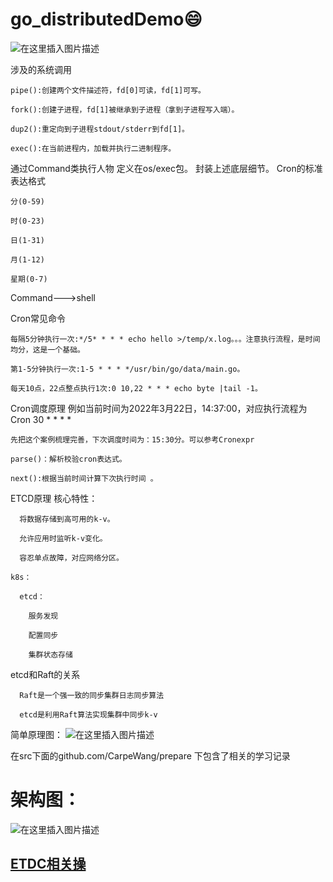 # go_distributedDemo:smile:

![在这里插入图片描述](https://img-blog.csdnimg.cn/f0b4748ee8f148339e722ca77aac413b.png)


涉及的系统调用

    pipe():创建两个文件描述符，fd[0]可读，fd[1]可写。
    
    fork():创建子进程，fd[1]被继承到子进程（拿到子进程写入端）。
    
    dup2():重定向到子进程stdout/stderr到fd[1]。
    
    exec():在当前进程内，加载并执行二进制程序。
    
    
通过Command类执行人物
定义在os/exec包。
封装上述底层细节。
    Cron的标准表达格式
    
    分(0-59)
    
    时(0-23)
    
    日(1-31)
    
    月(1-12)
    
    星期(0-7)
    
    
Command--->shell

Cron常见命令

    每隔5分钟执行一次:*/5* * * * echo hello >/temp/x.log。。。注意执行流程，是时间均分，这是一个基础。
    
    第1-5分钟执行一次:1-5 * * * */usr/bin/go/data/main.go。
    
    每天10点，22点整点执行1次:0 10,22 * * * echo byte |tail -1。


Cron调度原理
    例如当前时间为2022年3月22日，14:37:00，对应执行流程为Cron 30 * * * *
    
    先把这个案例梳理完善，下次调度时间为：15:30分。可以参考Cronexpr
    
    parse()：解析校验cron表达式。
    
    next():根据当前时间计算下次执行时间 。


ETCD原理
    核心特性：
    
      将数据存储到高可用的k-v。
      
      允许应用时监听k-v变化。
      
      容忍单点故障，对应网络分区。
      
    k8s：
    
      etcd：
        
        服务发现
        
        配置同步
        
        集群状态存储


etcd和Raft的关系
      
      Raft是一个强一致的同步集群日志同步算法
      
      etcd是利用Raft算法实现集群中同步k-v


简单原理图：
![在这里插入图片描述](https://img-blog.csdnimg.cn/276927d733844de9bd3174031ec03abd.png?x-oss-process=image/watermark,type_d3F5LXplbmhlaQ,shadow_50,text_Q1NETiBAQ2FycGUtV2FuZw==,size_20,color_FFFFFF,t_70,g_se,x_16#pic_center)




在src下面的github.com/CarpeWang/prepare 下包含了相关的学习记录


# 架构图：
![在这里插入图片描述](https://img-blog.csdnimg.cn/c052135e187b4af79c0035002033e7c2.png)




## [ETDC相关操](https://github.com/Carpe-Wang/go_DistributedDemo/tree/main/src/github.com/CarpeWang/prepare/etcd_usage)
